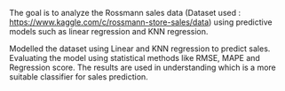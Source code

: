 The goal is to analyze the Rossmann sales data (Dataset used : https://www.kaggle.com/c/rossmann-store-sales/data) using predictive models such as linear regression and KNN regression. 

Modelled the dataset using Linear and KNN regression to predict sales. Evaluating the model using statistical methods like RMSE, MAPE and Regression score. The results are used in understanding which is a more suitable classifier for sales prediction.
